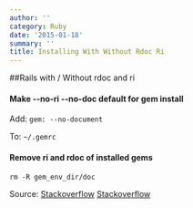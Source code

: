 ```yaml
---
author: ''
category: Ruby
date: '2015-01-18'
summary: ''
title: Installing With Without Rdoc Ri
---
```

##Rails with / Without rdoc and ri

#### Make --no-ri --no-doc default for gem install

Add: `gem: --no-document`

To: `~/.gemrc`

#### Remove ri and rdoc of installed gems

`rm -R gem_env_dir/doc`

Source: 
[Stackoverflow](http://stackoverflow.com/questions/1381725/how-to-make-no-ri-no-rdoc-the-default-for-gem-install)
[Stackoverflow](http://stackoverflow.com/questions/2941005/how-to-remove-installed-ri-and-rdoc)
